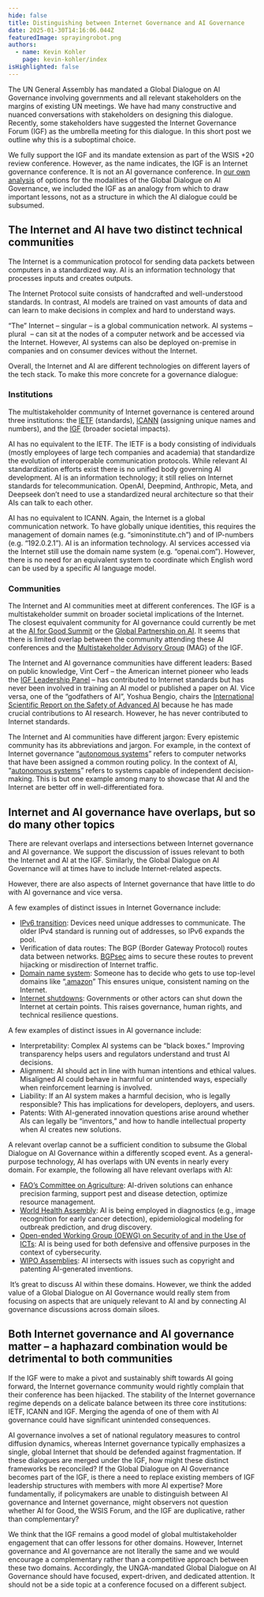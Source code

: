 ```yaml
---
hide: false
title: Distinguishing between Internet Governance and AI Governance
date: 2025-01-30T14:16:06.044Z
featuredImage: sprayingrobot.png
authors:
  - name: Kevin Kohler
    page: kevin-kohler/index
isHighlighted: false
---
```

The UN General Assembly has mandated a Global Dialogue on AI Governance involving governments and all relevant stakeholders on the margins of existing UN meetings. We have had many constructive and nuanced conversations with stakeholders on designing this dialogue. Recently, some stakeholders have suggested the Internet Governance Forum (IGF) as the umbrella meeting for this dialogue. In this short post we outline why this is a suboptimal choice. 

We fully support the IGF and its mandate extension as part of the WSIS +20 review conference. However, as the name indicates, the IGF is an Internet governance conference. It is not an AI governance conference. In [our own analysis](https://www.simoninstitute.ch/blog/post/blueprints-design-options-for-the-independent-international-scientific-panel-on-ai-and-the-global-dialogue-on-ai-governance/) of options for the modalities of the Global Dialogue on AI Governance, we included the IGF as an analogy from which to draw important lessons, not as a structure in which the AI dialogue could be subsumed. 

## The Internet and AI have two distinct technical communities

The Internet is a communication protocol for sending data packets between computers in a standardized way. AI is an information technology that processes inputs and creates outputs.

The Internet Protocol suite consists of handcrafted and well-understood standards. In contrast, AI models are trained on vast amounts of data and can learn to make decisions in complex and hard to understand ways. 

“The” Internet – singular – is a global communication network. AI systems – plural  – can sit at the nodes of a computer network and be accessed via the Internet. However, AI systems can also be deployed on-premise in companies and on consumer devices without the Internet.

Overall, the Internet and AI are different technologies on different layers of the tech stack. To make this more concrete for a governance dialogue:

### Institutions

The multistakeholder community of Internet governance is centered around three institutions: the [IETF](https://en.wikipedia.org/wiki/Internet_Engineering_Task_Force) (standards), [ICANN](https://en.wikipedia.org/wiki/ICANN) (assigning unique names and numbers), and the [IGF](https://en.wikipedia.org/wiki/Internet_Governance_Forum) (broader societal impacts).

AI has no equivalent to the IETF. The IETF is a body consisting of individuals (mostly employees of large tech companies and academia) that standardize the evolution of interoperable communication protocols. While relevant AI standardization efforts exist there is no unified body governing AI development. AI is an information technology; it still relies on Internet standards for telecommunication. OpenAI, Deepmind, Anthropic, Meta, and Deepseek don’t need to use a standardized neural architecture so that their AIs can talk to each other.

AI has no equivalent to ICANN. Again, the Internet is a global communication network. To have globally unique identities, this requires the management of domain names (e.g. “simoninstitute.ch”) and of IP-numbers (e.g. “192.0.2.1”). AI is an information technology. AI services accessed via the Internet still use the domain name system (e.g. “openai.com”). However, there is no need for an equivalent system to coordinate which English word can be used by a specific AI language model.

### Communities

The Internet and AI communities meet at different conferences. The IGF is a multistakeholder summit on broader societal implications of the Internet. The closest equivalent community for AI governance could currently be met at the [AI for Good Summit](https://aiforgood.itu.int/) or the [Global Partnership on AI](https://gpai.ai/). It seems that there is limited overlap between the community attending these AI conferences and the [Multistakeholder Advisory Group](https://www.intgovforum.org/en/content/mag-2025-members) (MAG) of the IGF.

The Internet and AI governance communities have different leaders: Based on public knowledge, Vint Cerf – the American internet pioneer who leads the [IGF Leadership Panel](https://www.un.org/sg/en/content/sg/personnel-appointments/2022-08-16/internet-governance-forum-leadership-panel%C2%A0) – has contributed to Internet standards but has never been involved in training an AI model or published a paper on AI. Vice versa, one of the “godfathers of AI”, Yoshua Bengio, chairs the [International Scientific Report on the Safety of Advanced AI](https://assets.publishing.service.gov.uk/media/679a0c48a77d250007d313ee/International_AI_Safety_Report_2025_accessible_f.pdf) because he has made crucial contributions to AI research. However, he has never contributed to Internet standards.

The Internet and AI communities have different jargon: Every epistemic community has its abbreviations and jargon. For example, in the context of Internet governance “[autonomous systems](https://en.wikipedia.org/wiki/Autonomous_system_(Internet))” refers to computer networks that have been assigned a common routing policy. In the context of AI, “[autonomous systems](https://en.wikipedia.org/wiki/Autonomous_agent)” refers to systems capable of independent decision-making. This is but one example among many to showcase that AI and the Internet are better off in well-differentiated fora.

## Internet and AI governance have overlaps, but so do many other topics

There are relevant overlaps and intersections between Internet governance and AI governance. We support the discussion of issues relevant to both the Internet and AI at the IGF. Similarly, the Global Dialogue on AI Governance will at times have to include Internet-related aspects.

However, there are also aspects of Internet governance that have little to do with AI governance and vice versa. 

A few examples of distinct issues in Internet Governance include:

* [IPv6 transition](https://en.wikipedia.org/wiki/IPv6_transition_mechanism): Devices need unique addresses to communicate. The older IPv4 standard is running out of addresses, so IPv6 expands the pool.
* Verification of data routes: The BGP (Border Gateway Protocol) routes data between networks. [BGPsec](https://en.wikipedia.org/wiki/BGPsec) aims to secure these routes to prevent hijacking or misdirection of Internet traffic.
* [Domain name system](https://en.wikipedia.org/wiki/Domain_Name_System): Someone has to decide who gets to use top-level domains like “[.amazon](https://www.bbc.com/news/business-47794353)” This ensures unique, consistent naming on the Internet.
* [Internet shutdowns](https://documents.un.org/doc/undoc/gen/g22/341/55/pdf/g2234155.pdf): Governments or other actors can shut down the Internet at certain points. This raises governance, human rights, and technical resilience questions.

A few examples of distinct issues in AI governance include:

* Interpretability: Complex AI systems can be “black boxes.” Improving transparency helps users and regulators understand and trust AI decisions.
* Alignment: AI should act in line with human intentions and ethical values. Misaligned AI could behave in harmful or unintended ways, especially when reinforcement learning is involved.
* Liability: If an AI system makes a harmful decision, who is legally responsible? This has implications for developers, deployers, and users.
* Patents: With AI-generated innovation questions arise around whether AIs can legally be “inventors,” and how to handle intellectual property when AI creates new solutions. 

A relevant overlap cannot be a sufficient condition to subsume the Global Dialogue on AI Governance within a differently scoped event. As a general-purpose technology, AI has overlaps with UN events in nearly every domain. For example, the following all have relevant overlaps with AI:

* [FAO’s Committee on Agriculture](https://www.fao.org/coag/en): AI-driven solutions can enhance precision farming, support pest and disease detection, optimize resource management.
* [World Health Assembly](https://www.who.int/about/governance/world-health-assembly): AI is being employed in diagnostics (e.g., image recognition for early cancer detection), epidemiological modeling for outbreak prediction, and drug discovery.
* [Open-ended Working Group (OEWG) on Security of and in the Use of ICTs](https://dig.watch/processes/un-gge): AI is being used for both defensive and offensive purposes in the context of cybersecurity.
* [WIPO Assemblies](https://www.wipo.int/en/web/assemblies): AI intersects with issues such as copyright and patenting AI-generated inventions.

 It’s great to discuss AI within these domains. However, we think the added value of a Global Dialogue on AI Governance would really stem from focusing on aspects that are uniquely relevant to AI and by connecting AI governance discussions across domain siloes.

## Both Internet governance and AI governance matter – a haphazard combination would be detrimental to both communities

If the IGF were to make a pivot and sustainably shift towards AI going forward, the Internet governance community would rightly complain that their conference has been hijacked. The stability of the Internet governance regime depends on a delicate balance between its three core institutions: IETF, ICANN and IGF. Merging the agenda of one of them with AI governance could have significant unintended consequences.

AI governance involves a set of national regulatory measures to control diffusion dynamics, whereas Internet governance typically emphasizes a single, global Internet that should be defended against fragmentation. If these dialogues are merged under the IGF, how might these distinct frameworks be reconciled? If the Global Dialogue on AI Governance becomes part of the IGF, is there a need to replace existing members of IGF leadership structures with members with more AI expertise? More fundamentally, if policymakers are unable to distinguish between AI governance and Internet governance, might observers not question whether AI for Good, the WSIS Forum, and the IGF are duplicative, rather than complementary?

We think that the IGF remains a good model of global multistakeholder engagement that can offer lessons for other domains. However, Internet governance and AI governance are not literally the same and we would encourage a complementary rather than a competitive approach between these two domains. Accordingly, the UNGA-mandated Global Dialogue on AI Governance should have focused, expert-driven, and dedicated attention. It should not be a side topic at a conference focused on a different subject.
